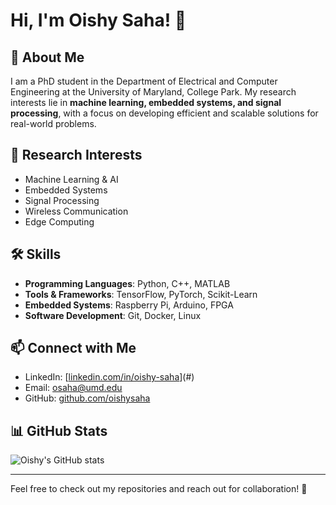 # Hi, I'm Oishy Saha! 👋

## 🔬 About Me
I am a PhD student in the Department of Electrical and Computer Engineering at the University of Maryland, College Park. My research interests lie in **machine learning, embedded systems, and signal processing**, with a focus on developing efficient and scalable solutions for real-world problems.

## 🚀 Research Interests
- Machine Learning & AI
- Embedded Systems
- Signal Processing
- Wireless Communication
- Edge Computing

## 🛠️ Skills
- **Programming Languages**: Python, C++, MATLAB
- **Tools & Frameworks**: TensorFlow, PyTorch, Scikit-Learn
- **Embedded Systems**: Raspberry Pi, Arduino, FPGA
- **Software Development**: Git, Docker, Linux

## 📫 Connect with Me
- LinkedIn: [[linkedin.com/in/oishy-saha](https://www.linkedin.com/in/oishy-saha-18391a164/)](#)
- Email: [osaha@umd.edu](mailto:osaha@umd.edu)
- GitHub: [github.com/oishysaha](#)

## 📊 GitHub Stats
![Oishy's GitHub stats](https://github-readme-stats.vercel.app/api?username=oishysaha&show_icons=true&theme=radical)

---
Feel free to check out my repositories and reach out for collaboration! 🚀
